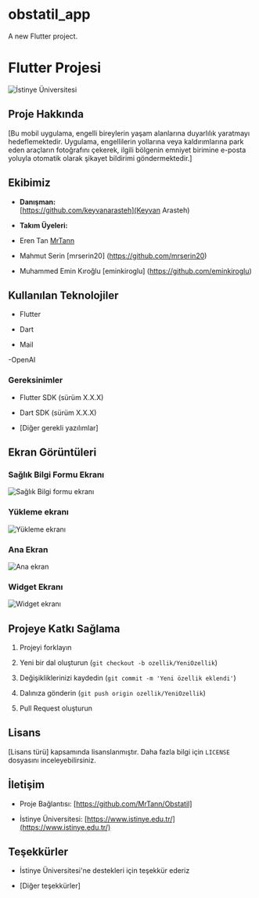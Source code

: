 # obstatil_app

A new Flutter project.

# Flutter Projesi

  

![İstinye Üniversitesi](https://www.unitededucation.com/linklogoch/istinye-university-logo.png)

  

## Proje Hakkında

[Bu mobil uygulama, engelli bireylerin yaşam alanlarına duyarlılık yaratmayı hedeflemektedir. Uygulama, engellilerin yollarına veya kaldırımlarına park eden araçların fotoğrafını çekerek, ilgili bölgenin emniyet birimine e-posta yoluyla otomatik olarak şikayet bildirimi göndermektedir.]

  

## Ekibimiz

-  **Danışman:**  
[https://github.com/keyvanarasteh](Keyvan Arasteh)


-  **Takım Üyeleri:**

- Eren Tan [MrTann](https://github.com/MrTann)
- Mahmut Serin [mrserin20] (https://github.com/mrserin20)
- Muhammed Emin Kıroğlu [eminkiroglu] (https://github.com/eminkiroglu)

  
  

## Kullanılan Teknolojiler

- Flutter

- Dart

- Mail

-OpenAI

  
### Gereksinimler

- Flutter SDK (sürüm X.X.X)

- Dart SDK (sürüm X.X.X)

- [Diğer gerekli yazılımlar]

  
## Ekran Görüntüleri

### Sağlık Bilgi Formu Ekranı
![Sağlık Bilgi formu ekranı](images/screenshots/healthform.jpeg)

### Yükleme ekranı
![Yükleme ekranı](images/screenshots/loadingscreen.jpeg)

### Ana Ekran
  ![Ana ekran](images/screenshots/homescreen.jpeg)
### Widget Ekranı
![Widget ekranı](images/screenshots/widget.jpeg)

## Projeye Katkı Sağlama

1. Projeyi forklayın

2. Yeni bir dal oluşturun (`git checkout -b ozellik/YeniOzellik`)

3. Değişikliklerinizi kaydedin (`git commit -m 'Yeni özellik eklendi'`)

4. Dalınıza gönderin (`git push origin ozellik/YeniOzellik`)

5. Pull Request oluşturun

  

## Lisans

[Lisans türü] kapsamında lisanslanmıştır. Daha fazla bilgi için `LICENSE` dosyasını inceleyebilirsiniz.

  

## İletişim

- Proje Bağlantısı: [https://github.com/MrTann/Obstatil]

- İstinye Üniversitesi: [https://www.istinye.edu.tr/](https://www.istinye.edu.tr/)

  

## Teşekkürler

- İstinye Üniversitesi'ne destekleri için teşekkür ederiz

- [Diğer teşekkürler]

  